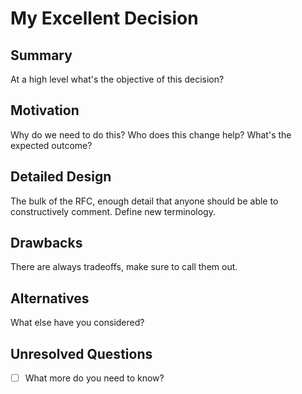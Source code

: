 # My Excellent Decision

## Summary

At a high level what's the objective of this decision?

## Motivation

Why do we need to do this? Who does this change help? What's the expected outcome?

## Detailed Design

The bulk of the RFC, enough detail that anyone should be able to constructively comment. Define new terminology.

## Drawbacks

There are always tradeoffs, make sure to call them out.

## Alternatives

What else have you considered?

## Unresolved Questions

 - [ ] What more do you need to know?
